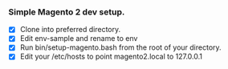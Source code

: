 ### Simple Magento 2 dev setup.

- [x] Clone into preferred directory.
- [x] Edit env-sample and rename to env
- [x] Run bin/setup-magento.bash from the root of your directory.
- [x] Edit your /etc/hosts to point magento2.local to 127.0.0.1
